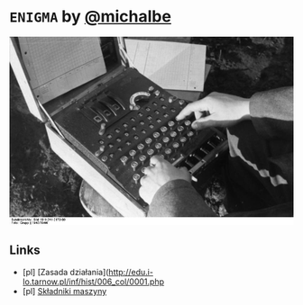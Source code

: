 # `ENIGMA` by [@michalbe](http://github.com/michalbe)

![enigma.jpg](enigma.jpg)


## Links
 - [pl] [Zasada działania](http://edu.i-lo.tarnow.pl/inf/hist/006_col/0001.php
 - [pl] [Składniki maszyny](http://edu.i-lo.tarnow.pl/inf/hist/006_col/0002.php)
